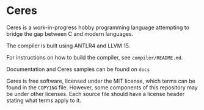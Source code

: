 # Ceres

Ceres is a work-in-progress hobby programming language attempting to bridge the gap between C and modern languages.

The compiler is built using ANTLR4 and LLVM 15.

For instructions on how to build the compiler, see `compiler/README.md`.

Documentation and Ceres samples can be found on `docs`

Ceres is free software, licensed under the MIT license, which terms can be found in the `COPYING` file.
However, some components of this repository may be under other licenses. Each source file should
have a license header stating what terms apply to it.
